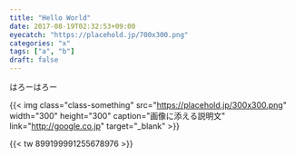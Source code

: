 ```yaml
---
title: "Hello World"
date: 2017-08-19T02:32:53+09:00
eyecatch: "https://placehold.jp/700x300.png"
categories: "x"
tags: ["a", "b"]
draft: false
---
```


はろーはろー

{{< img class="class-something" src="https://placehold.jp/300x300.png" width="300" height="300" caption="画像に添える説明文" link="http://google.co.jp" target="_blank" >}}

{{< tw 899199991255678976 >}}